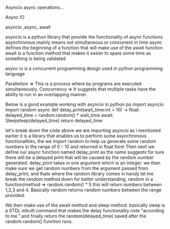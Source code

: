 Asyncio async operations...

Async IO
		 
asyncio ,async, await

asyncio is a python library that provide the functionality of async functions
asynchronous mainly means  not simultaneous or concurrent in time
async defines the beginning of a function that will make use of the await function
await is a function method that makes it easier to spare some time as something is being validated

async io is a concurrent programming design used in python programming language

Parallelism => This is a process where by programs are executed simultaneously.
Concurrency => It suggests that multiple tasks have the ability to run in an overlapping manner.

Below is a good example working with asyncio in python po
 	import asyncio
	import random
	async def delay_print(wait_time:int = 10) -> float:
		delayed_time = random.random() * wait_time
		await. Sleepsleep(delayed_time)
		return delayed_time

let's break down the code above
we are importing asyncio as i mentioned earlier it is a library that enables us to perform some asynchronous functionalities, the we import random to help us generate some random numbers in the range of 0 - 10 and returned in float form
Then next we define our async function named delay_print as the name suggests for sure there will be a delayed print that will be caused by the random number generated.
delay_print takes in one argument which is an integer.
we then make sure we get random numbers from the argument passed from delay_print, and thats where the random library comes in handy let me break the random method down for better understanding.
random in a function/method => random.random() * 5 this will return numbers between 1,2,3 and 4. Basically random returns random numbers between the range provided.

We then make use of the await method and sleep method. basically sleep is a STDL inbuilt command that makes the delay functionality note "according to me ".and finally return the random(delayed_time) saved after the random.random() function runs.


